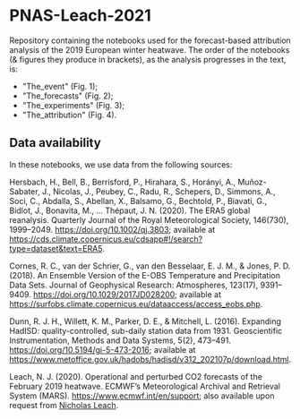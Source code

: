 # PNAS-Leach-2021
Repository containing the notebooks used for the forecast-based attribution analysis of the 2019 European winter heatwave. The order of the notebooks (& figures they produce in brackets), as the analysis progresses in the text, is: 
- "The_event" (Fig. 1);
- "The_forecasts" (Fig. 2);
- "The_experiments" (Fig. 3);
- "The_attribution" (Fig. 4).

## Data availability
In these notebooks, we use data from the following sources:

Hersbach, H., Bell, B., Berrisford, P., Hirahara, S., Horányi, A., Muñoz-Sabater, J., Nicolas, J., Peubey, C., Radu, R., Schepers, D., Simmons, A., Soci, C., Abdalla, S., Abellan, X., Balsamo, G., Bechtold, P., Biavati, G., Bidlot, J., Bonavita, M., … Thépaut, J. N. (2020). The ERA5 global reanalysis. Quarterly Journal of the Royal Meteorological Society, 146(730), 1999–2049. https://doi.org/10.1002/qj.3803; available at https://cds.climate.copernicus.eu/cdsapp#!/search?type=dataset&text=ERA5.

Cornes, R. C., van der Schrier, G., van den Besselaar, E. J. M., & Jones, P. D. (2018). An Ensemble Version of the E-OBS Temperature and Precipitation Data Sets. Journal of Geophysical Research: Atmospheres, 123(17), 9391–9409. https://doi.org/10.1029/2017JD028200; available at https://surfobs.climate.copernicus.eu/dataaccess/access_eobs.php.

Dunn, R. J. H., Willett, K. M., Parker, D. E., & Mitchell, L. (2016). Expanding HadISD: quality-controlled, sub-daily station data from 1931. Geoscientific Instrumentation, Methods and Data Systems, 5(2), 473–491. https://doi.org/10.5194/gi-5-473-2016; available at https://www.metoffice.gov.uk/hadobs/hadisd/v312_202107p/download.html.

Leach, N. J. (2020). Operational and perturbed CO2 forecasts of the February 2019 heatwave. ECMWF’s Meteorological Archival and Retrieval System (MARS). https://www.ecmwf.int/en/support; also available upon request from [Nicholas Leach](mailto:nicholas.leach@stx.ox.ac.uk).